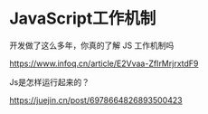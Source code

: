 # JavaScript工作机制



开发做了这么多年，你真的了解 JS 工作机制吗

https://www.infoq.cn/article/E2Vvaa-ZfIrMrjrxtdF9



Js是怎样运行起来的？

https://juejin.cn/post/6978664826893500423